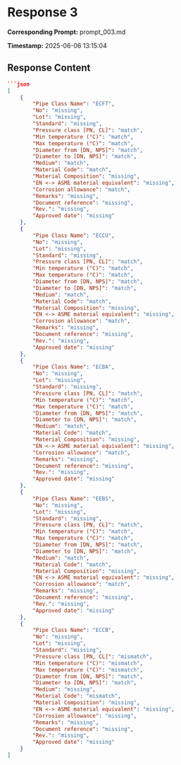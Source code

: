 # Response 3

**Corresponding Prompt:** prompt_003.md

**Timestamp:** 2025-06-06 13:15:04

## Response Content

```json
```json
[
    {
        "Pipe Class Name": "ECFT",
        "No": "missing",
        "Lot": "missing",
        "Standard": "missing",
        "Pressure class [PN, CL]": "match",
        "Min temperature (°C)": "match",
        "Max temperature (°C)": "match",
        "Diameter from [DN, NPS]": "match",
        "Diameter to [DN, NPS]": "match",
        "Medium": "match",
        "Material Code": "match",
        "Material Composition": "missing",
        "EN <-> ASME material equivalent": "missing",
        "Corrosion allowance": "match",
        "Remarks": "missing",
        "Document reference": "missing",
        "Rev.": "missing",
        "Approved date": "missing"
    },
    {
        "Pipe Class Name": "ECCU",
        "No": "missing",
        "Lot": "missing",
        "Standard": "missing",
        "Pressure class [PN, CL]": "match",
        "Min temperature (°C)": "match",
        "Max temperature (°C)": "match",
        "Diameter from [DN, NPS]": "match",
        "Diameter to [DN, NPS]": "match",
        "Medium": "match",
        "Material Code": "match",
        "Material Composition": "missing",
        "EN <-> ASME material equivalent": "missing",
        "Corrosion allowance": "match",
        "Remarks": "missing",
        "Document reference": "missing",
        "Rev.": "missing",
        "Approved date": "missing"
    },
    {
        "Pipe Class Name": "ECBA",
        "No": "missing",
        "Lot": "missing",
        "Standard": "missing",
        "Pressure class [PN, CL]": "match",
        "Min temperature (°C)": "match",
        "Max temperature (°C)": "match",
        "Diameter from [DN, NPS]": "match",
        "Diameter to [DN, NPS]": "match",
        "Medium": "match",
        "Material Code": "match",
        "Material Composition": "missing",
        "EN <-> ASME material equivalent": "missing",
        "Corrosion allowance": "match",
        "Remarks": "missing",
        "Document reference": "missing",
        "Rev.": "missing",
        "Approved date": "missing"
    },
    {
        "Pipe Class Name": "EEBS",
        "No": "missing",
        "Lot": "missing",
        "Standard": "missing",
        "Pressure class [PN, CL]": "match",
        "Min temperature (°C)": "match",
        "Max temperature (°C)": "match",
        "Diameter from [DN, NPS]": "match",
        "Diameter to [DN, NPS]": "match",
        "Medium": "match",
        "Material Code": "match",
        "Material Composition": "missing",
        "EN <-> ASME material equivalent": "missing",
        "Corrosion allowance": "match",
        "Remarks": "missing",
        "Document reference": "missing",
        "Rev.": "missing",
        "Approved date": "missing"
    },
    {
        "Pipe Class Name": "ECCB",
        "No": "missing",
        "Lot": "missing",
        "Standard": "missing",
        "Pressure class [PN, CL]": "mismatch",
        "Min temperature (°C)": "mismatch",
        "Max temperature (°C)": "mismatch",
        "Diameter from [DN, NPS]": "match",
        "Diameter to [DN, NPS]": "match",
        "Medium": "missing",
        "Material Code": "mismatch",
        "Material Composition": "missing",
        "EN <-> ASME material equivalent": "missing",
        "Corrosion allowance": "missing",
        "Remarks": "missing",
        "Document reference": "missing",
        "Rev.": "missing",
        "Approved date": "missing"
    }
]
```
```

